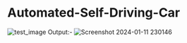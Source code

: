 # Automated-Self-Driving-Car
![test_image](https://github.com/djdhairya/Automated-Self-Driving-Car/assets/99894946/14c1d4f5-fc3b-4ec8-857a-ae02994805c9)
Output:-
![Screenshot 2024-01-11 230146](https://github.com/djdhairya/Automated-Self-Driving-Car/assets/99894946/9531b163-f9a5-447e-a3e5-9bd1a439859c)

